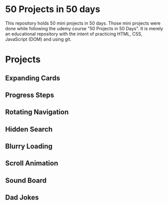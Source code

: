 # 50 Projects in 50 days

This repository holds 50 mini projects in 50 days. Those mini projects were done while following the udemy course "50 Projects in 50 Days". It is merely an educational repository with
the intent of practicing HTML, CSS, JavaScript (DOM) and using git.

# Projects

## Expanding Cards

## Progress Steps

## Rotating Navigation

## Hidden Search

## Blurry Loading

## Scroll Animation

## Sound Board

## Dad Jokes